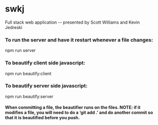 # swkj
Full stack web application -- presented by Scott Williams and Kevin Jedreski

### To run the server and have it restart whenever a file changes: ###
  npm run server
### To beautify client side javascript: ###
  npm run beautify:client
### To beautify server side javascript: ###
  npm run beautify:server
#### When committing a file, the beautifier runs on the files. NOTE: if it modifies a file, you will need to do a ‘git add .’ and do another commit so that it is beautified before you push. ####
